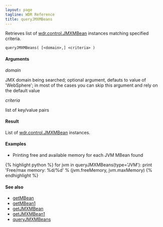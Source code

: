 ```yaml
---
layout: page
tagline: WDR Reference
title: queryJMXMBeans
---
```


Retrieves list of [wdr.control.JMXMBean](wdr.control.JMXMBean.class.html) instances matching specified criteria.

    queryJMXMBeans( [<domain>,] <criteria> )


#### Arguments

_domain_

JMX domain being searched; optional argument, defauts to value of 'WebSphere'; in most of the cases you can skip this argument and rely on the default value

_criteria_

list of key/value pairs

#### Result

List of [wdr.control.JMXMBean](wdr.control.JMXMBean.class.html) instances.

#### Examples

* Printing free and available memory for each JVM MBean found

{% highlight python %}
for jvm in queryJMXMBeans(type='JVM'):
    print 'Free/max memory: %d/%d' % (jvm.freeMemory, jvm.maxMemory)
{% endhighlight %}

#### See also

* [getMBean](wdr.control.getMBean.html)
* [getMBean1](wdr.control.getMBean1.html)
* [getJMXMBean](wdr.control.getJMXMBean.html)
* [getJMXMBean1](wdr.control.getJMXMBean1.html)
* [queryJMXMBeans](wdr.control.queryMBeans.html)
